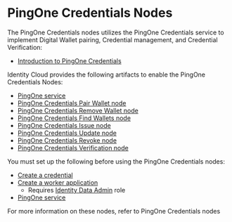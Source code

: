 <!--
 * This code is to be used exclusively in connection with Ping Identity Corporation software or services. Ping Identity Corporation only offers such software or services to legal entities who have entered into a binding license agreement with Ping Identity Corporation.
 *
 * Copyright 2024 Ping Identity Corporation. All Rights Reserved
-->

# PingOne Credentials Nodes

The PingOne Credentials nodes utilizes the PingOne Credentials service to implement Digital Wallet pairing, Credential 
management, and Credential Verification:

* [Introduction to PingOne Credentials](https://docs.pingidentity.com/r/en-us/pingone/pingone_credentials_introduction_to_pingonecredentials)


Identity Cloud provides the following artifacts to enable the PingOne Credentials Nodes:

* [PingOne service](https://github.com/ForgeRock/tntp-ping-service/tree/cloudprep?tab=readme-ov-file#ping-one-service)
* [PingOne Credentials Pair Wallet node](https://github.com/ForgeRock/tntp-pingone-credentials/blob/main/docs/PairWallet/Readme.md)
* [PingOne Credentials Remove Wallet node](https://github.com/ForgeRock/tntp-pingone-credentials/blob/main/docs/RemoveWallet/Readme.md)
* [PingOne Credentials Find Wallets node](https://github.com/ForgeRock/tntp-pingone-credentials/blob/main/docs/FindWallets/Readme.md)
* [PingOne Credentials Issue node](https://github.com/ForgeRock/tntp-pingone-credentials/blob/main/docs/Issue/Readme.md)
* [PingOne Credentials Update node](https://github.com/ForgeRock/tntp-pingone-credentials/blob/main/docs/Update/Readme.md)
* [PingOne Credentials Revoke node](https://github.com/ForgeRock/tntp-pingone-credentials/blob/main/docs/Revoke/Readme.md)
* [PingOne Credentials Verification node](https://github.com/ForgeRock/tntp-pingone-credentials/blob/main/docs/Verification/Readme.md)

You must set up the following before using the PingOne Credentials nodes:

* [Create a credential](https://docs.pingidentity.com/r/en-us/pingone/pingone_creating_and_managing_credentials)
* [Create a worker application](https://docs.pingidentity.com/r/en-us/pingone/p1_add_app_worker)
  * Requires [Identity Data Admin](https://apidocs.pingidentity.com/pingone/platform/v1/api/#roles) role
* [PingOne service](https://github.com/ForgeRock/tntp-ping-service/tree/cloudprep?tab=readme-ov-file#ping-one-service)

For more information on these nodes, refer to PingOne Credentials nodes

